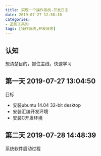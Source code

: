 ```yaml
---
title: 实现一个操作系统-开发日志
date: 2019-07-27 12:58:10
categories:
- 造轮子系列
tags: [操作系统,开发日志]
---
```

## 认知
想清楚目的，抓住主线，快速学习


## 第一天 2019-07-27 13:04:50
目标
* 安装ubuntu 14.04 32-bit desktop
* 安装汇编开发环境
* 安装C开发环境

## 第二天 2019-07-28 14:48:39
系统软件启动过程